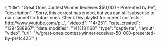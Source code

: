 {
    "title": "Great Ones Contest Winner Receives $50,000 - Presented by Pe",
    "description": "Sorry, this contest has ended, but you can still subscribe to our channel for future ones. Check this playlist for current contests: http:\/\/www.youtube.com\/p...",
    "videoid": "144251",
    "date_created": "1394588967",
    "date_modified": "1418181168",
    "type": "captivate",
    "layout": "video",
    "url": "\/v\/great-ones-contest-winner-receives-50-000-presented-by-pe\/144251"
}